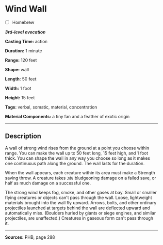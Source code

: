 # Wind Wall

- [ ] Homebrew

***3rd-level evocation***

**Casting Time:** action

**Duration:** 1 minute

**Range:** 120 feet

**Shape:** wall

**Length:** 50 feet

**Width:** 1 foot

**Height:** 15 feet

**Tags:** verbal, somatic, material, concentration

**Material Components:** a tiny fan and a feather of exotic origin

---

## Description
A wall of strong wind rises from the ground at a point you choose within range.
You can make the wall up to 50 feet long, 15 feet high, and 1 foot thick.
You can shape the wall in any way you choose so long as it makes one continuous path along the ground.
The wall lasts for the duration.

When the wall appears, each creature within its area must make a Strength saving throw.
A creature takes `3d8` bludgeoning damage on a failed save, or half as much damage on a successful one.

The strong wind keeps fog, smoke, and other gases at bay.
Small or smaller flying creatures or objects can't pass through the wall.
Loose, lightweight materials brought into the wall fly upward.
Arrows, bolts, and other ordinary projectiles launched at targets behind the wall are deflected upward and automatically miss.
(Boulders hurled by giants or siege engines, and similar projectiles, are unaffected.) Creatures in gaseous form can't pass through it.

---

**Sources:** PHB, page 288
